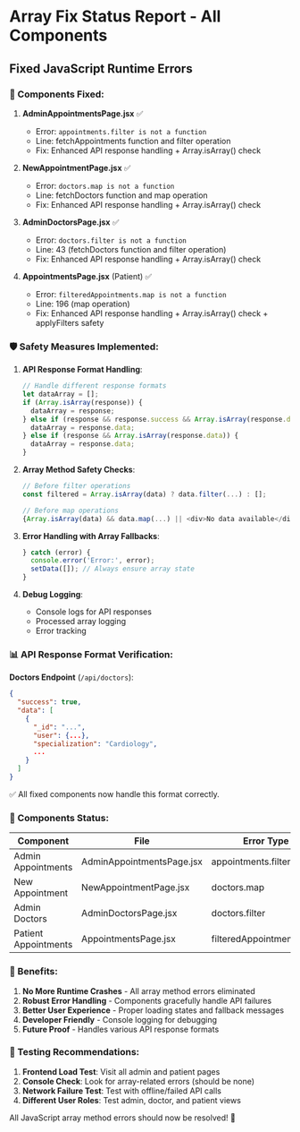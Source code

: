 # Array Fix Status Report - All Components

## Fixed JavaScript Runtime Errors

### 🔧 Components Fixed:

1. **AdminAppointmentsPage.jsx** ✅
   - Error: `appointments.filter is not a function`
   - Line: fetchAppointments function and filter operation
   - Fix: Enhanced API response handling + Array.isArray() check

2. **NewAppointmentPage.jsx** ✅ 
   - Error: `doctors.map is not a function`
   - Line: fetchDoctors function and map operation
   - Fix: Enhanced API response handling + Array.isArray() check

3. **AdminDoctorsPage.jsx** ✅
   - Error: `doctors.filter is not a function`
   - Line: 43 (fetchDoctors function and filter operation)
   - Fix: Enhanced API response handling + Array.isArray() check

4. **AppointmentsPage.jsx** (Patient) ✅
   - Error: `filteredAppointments.map is not a function`
   - Line: 196 (map operation)
   - Fix: Enhanced API response handling + Array.isArray() check + applyFilters safety

### 🛡️ Safety Measures Implemented:

1. **API Response Format Handling**:
   ```javascript
   // Handle different response formats
   let dataArray = [];
   if (Array.isArray(response)) {
     dataArray = response;
   } else if (response && response.success && Array.isArray(response.data)) {
     dataArray = response.data;
   } else if (response && Array.isArray(response.data)) {
     dataArray = response.data;
   }
   ```

2. **Array Method Safety Checks**:
   ```javascript
   // Before filter operations
   const filtered = Array.isArray(data) ? data.filter(...) : [];
   
   // Before map operations  
   {Array.isArray(data) && data.map(...) || <div>No data available</div>}
   ```

3. **Error Handling with Array Fallbacks**:
   ```javascript
   } catch (error) {
     console.error('Error:', error);
     setData([]); // Always ensure array state
   }
   ```

4. **Debug Logging**:
   - Console logs for API responses
   - Processed array logging
   - Error tracking

### 📊 API Response Format Verification:

**Doctors Endpoint** (`/api/doctors`):
```json
{
  "success": true,
  "data": [
    {
      "_id": "...",
      "user": {...},
      "specialization": "Cardiology",
      ...
    }
  ]
}
```
✅ All fixed components now handle this format correctly.

### 🎯 Components Status:

| Component | File | Error Type | Status | 
|-----------|------|------------|--------|
| Admin Appointments | AdminAppointmentsPage.jsx | appointments.filter | ✅ Fixed |
| New Appointment | NewAppointmentPage.jsx | doctors.map | ✅ Fixed |
| Admin Doctors | AdminDoctorsPage.jsx | doctors.filter | ✅ Fixed |
| Patient Appointments | AppointmentsPage.jsx | filteredAppointments.map | ✅ Fixed |

### 🚀 Benefits:

1. **No More Runtime Crashes** - All array method errors eliminated
2. **Robust Error Handling** - Components gracefully handle API failures
3. **Better User Experience** - Proper loading states and fallback messages
4. **Developer Friendly** - Console logging for debugging
5. **Future Proof** - Handles various API response formats

### 📝 Testing Recommendations:

1. **Frontend Load Test**: Visit all admin and patient pages
2. **Console Check**: Look for array-related errors (should be none)
3. **Network Failure Test**: Test with offline/failed API calls
4. **Different User Roles**: Test admin, doctor, and patient views

All JavaScript array method errors should now be resolved! 🎉
